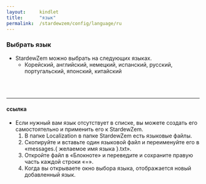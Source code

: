 ```yaml
---
layout:     kindlet
title:      "язык"
permalink:  /stardewzem/config/language/ru
---
```


### **Выбрать язык**

* StardewZem можно выбрать на следующих языках.
  * Корейский, английский, немецкий, испанский, русский, португальский, японский, китайский

<br/>
<br/>

---
#### **ссылка**
  
* Если нужный вам язык отсутствует в списке, вы можете создать его самостоятельно и применить его к StardewZem.
  1. В папке Localization в папке StardewZem есть языковые файлы.
  2. Скопируйте и вставьте один языковой файл и переименуйте его в «messages.{ желаемое имя языка }.txt».
  3. Откройте файл в «Блокноте» и переведите и сохраните правую часть каждой строки «=».
  4. Когда вы открываете окно выбора языка, отображается новый добавленный язык.

<br/>
<br/>

